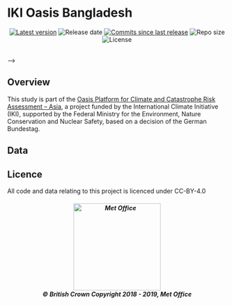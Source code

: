 # IKI Oasis Bangladesh

<p align="center">
<!-- Github Sheilds - comment out until repo is public -->
<!-- https://shields.io/ is a good source of these -->
<a href="https://github.com/MetOffice/IKI-Oasis-Bangladesh/releases">
    <img src="https://img.shields.io/github/tag/MetOffice/IKI-Oasis-Bangladesh.svg"
        alt="Latest version" /></a>
<img src="https://img.shields.io/github/release-date/MetOffice/IKI-Oasis-Bangladesh.svg"
    alt="Release date" /></a>
<a href="https://github.com/MetOffice/IKI-Oasis-Bangladesh/commits/master">
     <img src="https://img.shields.io/github/commits-since/MetOffice/IKI-Oasis-Bangladesh/latest.svg"
          alt="Commits since last release" /></a>
<img src="https://img.shields.io/github/repo-size/MetOffice/IKI-Oasis-Bangladesh.svg"
    alt="Repo size" /></a>
<img src=" https://img.shields.io/github/license/MetOffice/IKI-Oasis-Bangladesh"
    alt="License" /></a> 
    </p>
<br> -->

## Overview
This study is part of the [Oasis Platform for Climate and Catastrophe Risk Assessment – Asia](https://www.international-climate-initiative.com/en/nc/details/project/oasis-platform-for-climate-and-catastrophe-risk-assessment-asia-18_II_165-3018), a project funded by the International Climate Initiative (IKI), supported by the Federal Ministry for the Environment, Nature Conservation and Nuclear Safety, based on a decision of the German Bundestag.

## Data

## Licence
All code and data relating to this project is licenced under CC-BY-4.0

<h5 align="center">
<img src="notebooks/img/MO_MASTER_black_mono_for_light_backg_RBG.png" width="200" alt="Met Office"> <br>
&copy; British Crown Copyright 2018 - 2019, Met Office
</h5>
